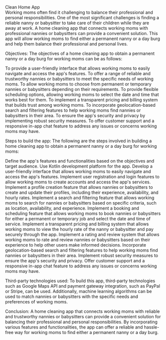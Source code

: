 Clean Home App                              
Working moms often find it challenging to balance their professional and personal responsibilities. 
One of the most significant challenges is finding a reliable nanny or babysitter to take care of their
children while they are away at work. A home cleaning app that connects working moms with professional 
nannies or babysitters can provide a convenient solution. This app will allow working moms to find either
a permanent nanny or a day burg and help them balance their professional and personal lives.

Objectives:
The objectives of a home cleaning app to obtain a permanent nanny or a day burg for working moms can be as follows:

To provide a user-friendly interface that allows working moms to easily navigate and access the app's features.
To offer a range of reliable and trustworthy nannies or babysitters to meet the specific needs of working moms.
To allow working moms to choose from permanent or temporary nannies or babysitters depending on their requirements.
To provide flexible scheduling options, allowing working moms to select the date and time that works best for them.
To implement a transparent pricing and billing system that builds trust among working moms.
To incorporate geolocation-based search and filtering features to help working moms find nannies or babysitters 
in their area.
To ensure the app's security and privacy by implementing robust security measures.
To offer customer support and a responsive in-app chat feature to address any issues or concerns working moms may have.

Steps to build the app:
The following are the steps involved in building a home cleaning app to obtain a permanent nanny or a day burg 
for working moms:

Define the app's features and functionalities based on the objectives and target audience.
Use Kotlin development platform for the app.
Develop a user-friendly interface that allows working moms to easily navigate and access the app's features.
Implement user registration and login features to allow working moms to create accounts and access the app's services.
Implement a profile creation feature that allows nannies or babysitters to create and update their profiles, including 
their experience, availability, and hourly rates.
Implement a search and filtering feature that allows working moms to search for nannies or babysitters based on specific 
criteria, such as location, availability, and experience.
Implement a booking and scheduling feature that allows working moms to book nannies or babysitters for either a permanent or temporary job and select the date and time of service.
Implement a transparent pricing and billing system that allows working moms to view the hourly rate of the nanny or
babysitter and pay securely through the app.
Implement a rating and review system that allows working moms to rate and review nannies or babysitters based on their 
experience to help other users make informed decisions.
Incorporate geolocation-based search and filtering features to help working moms find nannies or babysitters in their area.
Implement robust security measures to ensure the app's security and privacy.
Offer customer support and a responsive in-app chat feature to address any issues or concerns working moms may have.

Third-party technologies used:
To build this app, third-party technologies such as Google Maps API and payment gateway integration, such as PayPal or
Stripe, can be used. Additionally, machine learning algorithms can be used to match nannies or babysitters with the specific needs and preferences of working moms.

Conclusion:
A home cleaning app that connects working moms with reliable and trustworthy nannies or babysitters can provide a 
convenient solution for balancing their professional and personal responsibilities. By incorporating various features
and functionalities, the app can offer a reliable and hassle-free way for working moms to find either a permanent nanny
or a day burg.





